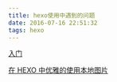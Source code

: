 ```yaml
---
title: hexo使用中遇到的问题
date: 2016-07-16 22:51:32
tags: hexo
---
```


[入门](http://blog.csdn.net/jzooo/article/details/46781805)

[在 HEXO 中优雅的使用本地图片](https://codefalling.com/2015/12/19/no-pains-with-hexo-local-image/?utm_source=tuicool&utm_medium=referral)
<!--more-->
